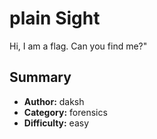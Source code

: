# plain Sight

Hi, I am a flag. Can you find me?"

## Summary

- **Author:** daksh
- **Category:** forensics
- **Difficulty:** easy

